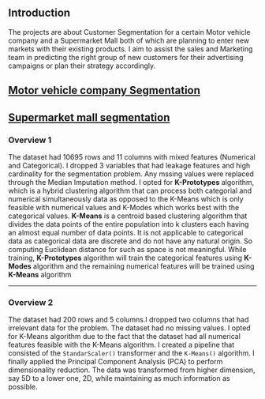 ## Introduction
The projects are about Customer Segmentation for a certain Motor vehicle company and a Supermarket Mall both of which are planning to enter new markets with their existing products. I aim to assist the sales and Marketing team in predicting the right group
of new customers for their advertising campaigns or plan their strategy accordingly.
## [Motor vehicle company Segmentation](#Overview-1)
## [Supermarket mall segmentation](#Overview-2)
### Overview 1
The dataset had 10695 rows and 11 columns with mixed features (Numerical and Categorical). I dropped 3 variables that had leakage features and high cardinality for the segmentation
problem. Any mssing values were replaced through the Median Imputation method. I opted for **K-Prototypes** algorithm, which is a hybrid clustering algorithm that can process both categorial and numerical simultaneously data as opposed to the K-Means which is only feasible with numerical values and K-Modes which works best with the categorical values.
**K-Means** is a centroid based clustering algorithm that divides the data points of the entire population into k clusters each having an almost equal number of data points.
It is not applicable to categorical data as categorical data are discrete and do not have any natural origin. So computing Euclidean distance for such as space is not meaningful.
While training, **K-Prototypes** algorithm will train the categorical features using **K-Modes** algorithm and the remaining numerical features will be trained using **K-Means** algorithm

---
### Overview 2
The dataset had 200 rows and 5 columns.I dropped two columns that had irrelevant data for the problem. The dataset had no missing values.
I opted for K-Means algorithm due to the fact that the dataset had all numerical features feasible with the K-Means algorithm. I created a pipeline that consisted of
the `StandarScaler()` transformer and the `K-Means()` algorithm. I finally applied the Principal Component Analysis (PCA) to perform dimensionality reduction. The data
was transformed from  higher dimension, say 5D to a lower one, 2D, while maintaining as much information as possible.



